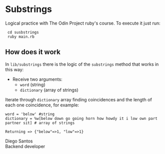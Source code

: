 # Substrings

Logical practice with The Odin Project ruby's course. To execute it just run:

```
 cd susbstrings
 ruby main.rb
```

## How does it work

In `lib/substrings` there is the logic of the `substrings` method that works in this way:

- Receive two arguments:
    - `word` (string)
    - `dictionary` (array of strings)

Iterate through `dictionary` array finding coincidences and the length of each one coincidence, for example:

```
word = 'below' #string
dictionary = %w[below down go going horn how howdy it i low own part partner sit] # array of strings

Returning => {"below"=>1, "low"=>1}
```

<footer>
Diego Santos
<br/>
Backend developer
</footer>